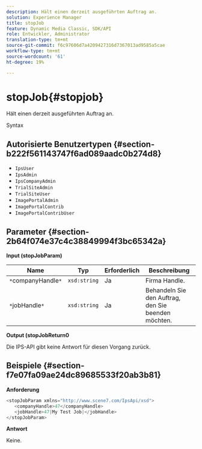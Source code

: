 ```yaml
---
description: Hält einen derzeit ausgeführten Auftrag an.
solution: Experience Manager
title: stopJob
feature: Dynamic Media Classic, SDK/API
role: Entwickler, Administrator
translation-type: tm+mt
source-git-commit: f6c97606d7a4209427316d7367013ad9585a5cae
workflow-type: tm+mt
source-wordcount: '61'
ht-degree: 19%

---
```



# stopJob{#stopjob}

Hält einen derzeit ausgeführten Auftrag an.

Syntax

## Autorisierte Benutzertypen {#section-b222f561143747f6ad089aadc0b274d8}

* `IpsUser`
* `IpsAdmin`
* `IpsCompanyAdmin`
* `TrialSiteAdmin`
* `TrialSiteUser`
* `ImagePortalAdmin`
* `ImagePortalContrib`
* `ImagePortalContribUser`

## Parameter {#section-2b64f074e37c4c38849994f3bc65342a}

**Input (stopJobParam)**

| Name | Typ | Erforderlich | Beschreibung |
|---|---|---|---|
| `*`companyHandle`*` | `xsd:string` | Ja | Firma Handle. |
| `*`jobHandle`*` | `xsd:string` | Ja | Behandeln Sie den Auftrag, den Sie beenden möchten. |

**Output (stopJobReturn0**

Die IPS-API gibt keine Antwort für diesen Vorgang zurück.

## Beispiele {#section-f7e07fa09ae24dc89685533f20ab3b81}

**Anforderung**

```java
<stopJobParam xmlns="http://www.scene7.com/IpsApi/xsd">
   <companyHandle>47</companyHandle>
   <jobHandle>47|My Test Job|</jobHandle>
</stopJobParam>
```

**Antwort**

Keine.
